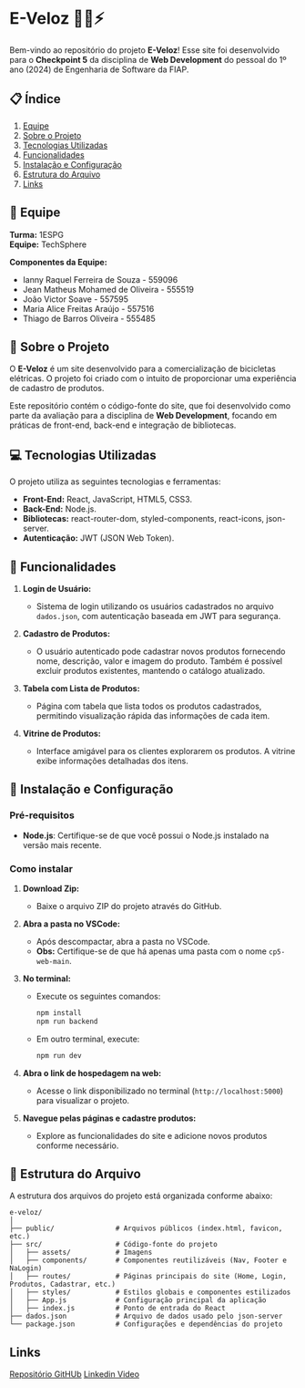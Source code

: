 # E-Veloz 🚴‍♂️⚡

Bem-vindo ao repositório do projeto **E-Veloz**! Esse site foi desenvolvido para o **Checkpoint 5** da disciplina de **Web Development** do pessoal do 1º ano (2024) de Engenharia de Software da FIAP.

## 📋 Índice

1. [Equipe](#equipe)
2. [Sobre o Projeto](#sobre-o-projeto)
3. [Tecnologias Utilizadas](#tecnologias-utilizadas)
4. [Funcionalidades](#funcionalidades)
5. [Instalação e Configuração](#instalação-e-configuração)
6. [Estrutura do Arquivo](#estrutura-do-arquivo)
7. [Links](#links)

## 👥 Equipe

**Turma:** 1ESPG  
**Equipe:** TechSphere  

**Componentes da Equipe:**
- Ianny Raquel Ferreira de Souza - 559096
- Jean Matheus Mohamed de Oliveira - 555519
- João Victor Soave - 557595
- Maria Alice Freitas Araújo - 557516
- Thiago de Barros Oliveira - 555485

## 📖 Sobre o Projeto

O **E-Veloz** é um site desenvolvido para a comercialização de bicicletas elétricas. O projeto foi criado com o intuito de proporcionar uma experiência de cadastro de produtos.

Este repositório contém o código-fonte do site, que foi desenvolvido como parte da avaliação para a disciplina de **Web Development**, focando em práticas de front-end, back-end e integração de bibliotecas.

## 💻 Tecnologias Utilizadas

O projeto utiliza as seguintes tecnologias e ferramentas:

- **Front-End:** React, JavaScript, HTML5, CSS3.
- **Back-End:** Node.js.
- **Bibliotecas:** react-router-dom, styled-components, react-icons, json-server.
- **Autenticação:** JWT (JSON Web Token).

## 🌟 Funcionalidades

1. **Login de Usuário:**
   - Sistema de login utilizando os usuários cadastrados no arquivo `dados.json`, com autenticação baseada em JWT para segurança.

2. **Cadastro de Produtos:**
   - O usuário autenticado pode cadastrar novos produtos fornecendo nome, descrição, valor e imagem do produto. Também é possível excluir produtos existentes, mantendo o catálogo atualizado.

3. **Tabela com Lista de Produtos:**
   - Página com tabela que lista todos os produtos cadastrados, permitindo visualização rápida das informações de cada item.

4. **Vitrine de Produtos:**
   - Interface amigável para os clientes explorarem os produtos. A vitrine exibe informações detalhadas dos itens.

## 🔧 Instalação e Configuração

### Pré-requisitos

- **Node.js**: Certifique-se de que você possui o Node.js instalado na versão mais recente.

### Como instalar

1. **Download Zip:**
   - Baixe o arquivo ZIP do projeto através do GitHub.

2. **Abra a pasta no VSCode:**
   - Após descompactar, abra a pasta no VSCode.
   - **Obs:** Certifique-se de que há apenas uma pasta com o nome `cp5-web-main`.

3. **No terminal:**
   - Execute os seguintes comandos:
     ```bash
     npm install
     npm run backend
     ```
   - Em outro terminal, execute:
     ```bash
     npm run dev
     ```

4. **Abra o link de hospedagem na web:**
   - Acesse o link disponibilizado no terminal (`http://localhost:5000`) para visualizar o projeto.

5. **Navegue pelas páginas e cadastre produtos:**
   - Explore as funcionalidades do site e adicione novos produtos conforme necessário.

## 📂 Estrutura do Arquivo

A estrutura dos arquivos do projeto está organizada conforme abaixo:

```
e-veloz/
│
├── public/               # Arquivos públicos (index.html, favicon, etc.)
├── src/                  # Código-fonte do projeto
│   ├── assets/           # Imagens
│   ├── components/       # Componentes reutilizáveis (Nav, Footer e NaLogin)
│   ├── routes/           # Páginas principais do site (Home, Login, Produtos, Cadastrar, etc.)
│   ├── styles/           # Estilos globais e componentes estilizados
│   ├── App.js            # Configuração principal da aplicação
│   ├── index.js          # Ponto de entrada do React
├── dados.json            # Arquivo de dados usado pelo json-server
└── package.json          # Configurações e dependências do projeto
```
## Links
[Repositório GitHUb](https://github.com/Cps-Tech-Sphere/CP5-WEB)
[Linkedin Video](https://www.linkedin.com/posts/jean-matheus-mohamed-de-oliveira-263a40295_reactjs-desenvolvimentoweb-engenhariadesoftware-activity-7247390366289547264-JWDd?utm_source=share&utm_medium=member_android)
